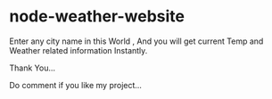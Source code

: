 # node-weather-website

Enter any city name in this World , And you will get current Temp and Weather related information Instantly.

Thank You...

Do comment if you like my project...

